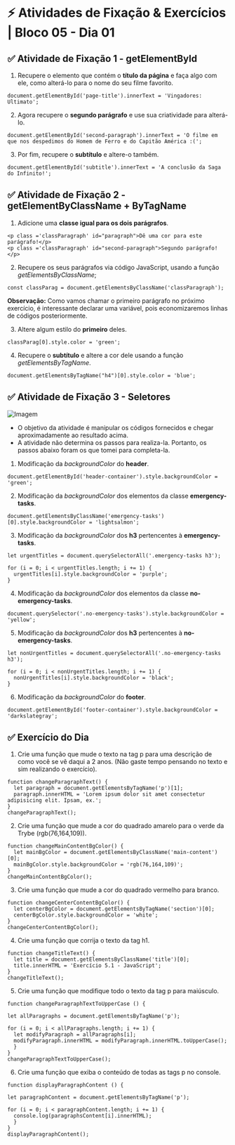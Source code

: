 # &#9889; Atividades de Fixação & Exercícios | Bloco 05 - Dia 01

## &#9989; Atividade de Fixação 1 - getElementById

1. Recupere o elemento que contém o **título da página** e faça algo com ele, como alterá-lo para o nome do seu filme favorito.
```
document.getElementById('page-title').innerText = 'Vingadores: Ultimato';
```

2. Agora recupere o **segundo parágrafo** e use sua criatividade para alterá-lo.
```
document.getElementById('second-paragraph').innerText = 'O filme em que nos despedimos do Homem de Ferro e do Capitão América :(';
```

3. Por fim, recupere o **subtítulo** e altere-o também.
```
document.getElementById('subtitle').innerText = 'A conclusão da Saga do Infinito!';
```

## &#9989; Atividade de Fixação 2 - getElementByClassName + ByTagName

1. Adicione uma **classe igual para os dois parágrafos**.
```
<p class ='classParagraph' id="paragraph">Dê uma cor para este parágrafo!</p>
<p class ='classParagraph' id="second-paragraph">Segundo parágrafo!</p>
```

2. Recupere os seus parágrafos via código JavaScript, usando a função *getElementsByClassName*;
```
const classParag = document.getElementsByClassName('classParagraph');
```
**Observação:** Como vamos chamar o primeiro parágrafo no próximo exercício, é interessante declarar uma variável, pois economizaremos linhas de códigos posteriormente. 

3. Altere algum estilo do **primeiro** deles.
```
classParag[0].style.color = 'green';
```

4. Recupere o **subtítulo** e altere a cor dele usando a função *getElementsByTagName*.
```
document.getElementsByTagName("h4")[0].style.color = 'blue';
```

## &#9989; Atividade de Fixação 3 - Seletores

![Imagem](/atividades-fixacao/ativ-03_seletores/objetivo-ativ-03.png)

- O objetivo da atividade é manipular os códigos fornecidos e chegar aproximadamente ao resultado acima.
- A atividade não determina os passos para realiza-la. Portanto, os passos abaixo foram os que tomei para completa-la.

1. Modificação da *backgroundColor* do **header**.
```
document.getElementById('header-container').style.backgroundColor = 'green';

```

2. Modificação da *backgroundColor* dos elementos da classe **emergency-tasks**.
```
document.getElementsByClassName('emergency-tasks')[0].style.backgroundColor = 'lightsalmon';
```

3. Modificação da *backgroundColor* dos **h3** pertencentes à **emergency-tasks**.
```
let urgentTitles = document.querySelectorAll('.emergency-tasks h3');

for (i = 0; i < urgentTitles.length; i += 1) {
  urgentTitles[i].style.backgroundColor = 'purple';
}
```

4. Modificação da *backgroundColor* dos elementos da classe **no-emergency-tasks**.
```
document.querySelector('.no-emergency-tasks').style.backgroundColor = 'yellow';
```

5. Modificação da *backgroundColor* dos **h3** pertencentes à **no-emergency-tasks**.
```
let nonUrgentTitles = document.querySelectorAll('.no-emergency-tasks h3');

for (i = 0; i < nonUrgentTitles.length; i += 1) {
  nonUrgentTitles[i].style.backgroundColor = 'black';
}
```

6. Modificação da *backgroundColor* do **footer**.
```
document.getElementById('footer-container').style.backgroundColor = 'darkslategray';
```

## &#9989; Exercício do Dia

1. Crie uma função que mude o texto na tag p para uma descrição de como você se vê daqui a 2 anos. (Não gaste tempo pensando no texto e sim realizando o exercício).
```
function changeParagraphText() {
  let paragraph = document.getElementsByTagName('p')[1];
  paragraph.innerHTML = 'Lorem ipsum dolor sit amet consectetur adipisicing elit. Ipsam, ex.';
}
changeParagraphText();
```

2. Crie uma função que mude a cor do quadrado amarelo para o verde da Trybe (rgb(76,164,109)).
```
function changeMainContentBgColor() {
  let mainBgColor = document.getElementsByClassName('main-content')[0];
  mainBgColor.style.backgroundColor = 'rgb(76,164,109)';
}
changeMainContentBgColor();
```

3. Crie uma função que mude a cor do quadrado vermelho para branco.
```
function changeCenterContentBgColor() {
  let centerBgColor = document.getElementsByTagName('section')[0];
  centerBgColor.style.backgroundColor = 'white';
}
changeCenterContentBgColor();
```

4. Crie uma função que corrija o texto da tag h1.
```
function changeTitleText() {
  let title = document.getElementsByClassName('title')[0];
  title.innerHTML = 'Exercício 5.1 - JavaScript';
}
changeTitleText();
```


5. Crie uma função que modifique todo o texto da tag p para maiúsculo.
```
function changeParagraphTextToUpperCase () {

let allParagraphs = document.getElementsByTagName('p');

for (i = 0; i < allParagraphs.length; i += 1) {
  let modifyParagraph = allParagraphs[i];
  modifyParagraph.innerHTML = modifyParagraph.innerHTML.toUpperCase();
  }
}
changeParagraphTextToUpperCase();
```


6. Crie uma função que exiba o conteúdo de todas as tags p no console.
```
function displayParagraphContent () {

let paragraphContent = document.getElementsByTagName('p');

for (i = 0; i < paragraphContent.length; i += 1) {
  console.log(paragraphsContent[i].innerHTML);
  }
}
displayParagraphContent();
```